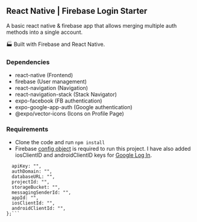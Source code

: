 ## React Native | Firebase Login Starter

A basic react native & firebase app that allows merging multiple auth methods into a single account.

:factory: Built with Firebase and React Native.

### Dependencies

* react-native (Frontend)
* firebase (User management)
* react-navigation (Navigation)
* react-navigation-stack (Stack Navigator)
* expo-facebook (FB authentication)
* expo-google-app-auth (Google authentication)
* @expo/vector-icons (Icons on Profile Page)

### Requirements

* Clone the code and run `npm install`
* Firebase [config object](https://firebase.google.com/docs/web/setup#config-object) is required to run this project. I have also added iosClientID and androidClientID keys for [Google Log In](https://docs.expo.io/versions/latest/sdk/google/).

```export default firebaseConfig = {
  apiKey: "",
  authDomain: "",
  databaseURL: "",
  projectId: "",
  storageBucket: "",
  messagingSenderId: "",
  appId: "",
  iosClientId: "",
  androidClientId: "",
};```












